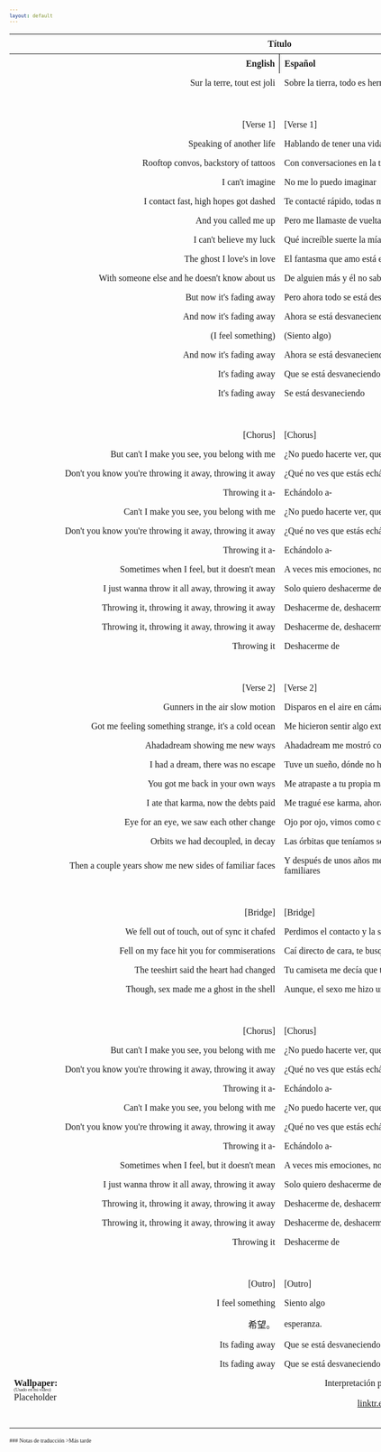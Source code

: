 ```yaml
---
layout: default
---
```

<!-- VARIABLES -->
<script>
    //
    //CANCION
    var cancion = "EDEN - Ghost In The Shell";
    //
    //WALLPAPER
    var titulo = "YouTube";
    var texto = "@valentijnfdb";
    var wfuente = "https://youtu.be/mPnrRdHjDhU?si=bOq_ucALeoDhGdtb&t=26";
    //
    //PISTAS
    var vocals = "";
    var instrumental = "";
    //
    //VIDEO LOSSELESS
    var videoText = ""; 
    var videoLink = "";
    //
    //
    //
    //ARTISTA 1
    var artist = "EDEN";
    var tidal = "https://tidal.com/browse/artist/15718519?u";
    var spotify = "https://open.spotify.com/artist/1t20wYnTiAT0Bs7H1hv9Wt";
    var instagram = "https://www.instagram.com/iameden";
    var twitter = "https://twitter.com/iameden";
    var soundcloud = "";
    var website = "https://iameden.eu/";
    var facebook = "";
    var youtube = "https://www.youtube.com/channel/UC-ZsN5evqmSVo3_SJyQe9yA";
    var reddit  = "";
    var discord = "";
    //
    //ARTISTA 2
    var artist2 = "";
    var tidal2 = "";
    var spotify2 = "";
    var instagram2 = "";
    var twitter2 = "";
    var soundcloud2 = "";
    var website2 = "";
    var facebook2 = "";
    var youtube2 = "";
    var discord2 = "";
    //
    //ARTISTA 3
    var artist3 = "";
    var tidal3 = "";
    var spotify3 = "";
    var instagram3 = "";
    var twitter3 = "";
    var soundcloud3 = "";
    var website3 = "";
    var facebook3 = "";
    var youtube3 = "";
    var discord3 = "";
   //
</script>
<!-- ESTILOS -->

<head>
    <style>
        body {
            font-family: "Times New Roman", Times, serif;
            font-size: 62.5%;
            width: 100%;
        }
        table {
            border-collapse: collapse;
            font-size: 1rem;
            width: 120ch;
        }
        th,
        td {
            padding: 8px;
        }
        tr td:first-child {
            text-align: right;
        }
        tr td:nth-child(2) {
            text-align: left;
        }
        .titulo {
            text-align: center;
        }
        .ingles {
            text-align: right;
            width: 50%;
        }
        .espanol {
            text-align: left;
            width: 50%;
        }
        .borde-derecho {
            border-right: 1px solid black;
        }
        .mitad-tamano {
            font-size: 50%;
            display: block;
            margin-top: -2px;
            margin-bottom: 0px;
        }
        .top-align {
            vertical-align: top;
        }
        .align-left {
            text-align: left;
        }
        .mid-align {
            vertical-align: middle;
        }
        .tab {
            display: inline-block;
            margin-left: 1.5rem;
        }
    </style>
</head>
<!-- CUERPO CON LA TABLA -->

<body>
    <table>
        <tr>
            <th colspan="4" class="titulo">Título</th>
        </tr>
        <tr>
            <th colspan="2" class="ingles borde-derecho">English</th>
            <th colspan="2" class="espanol">Español</th>
        </tr>
        <!-- INICIAR AQUI LA LETRA <td colspan="2"> -->
        <tr><td colspan="2">Sur la terre, tout est joli</td><td colspan="2">Sobre la tierra, todo es hermoso</td></tr><tr><td colspan="2">ㅤ</td><td colspan="2">ㅤ</td></tr><tr><td colspan="2">[Verse 1]</td><td colspan="2">[Verse 1]</td></tr><tr><td colspan="2">Speaking of another life</td><td colspan="2">Hablando de tener una vida diferente</td></tr><tr><td colspan="2">Rooftop convos, backstory of tattoos</td><td colspan="2">Con conversaciones en la terraza, e historias de tatuajes</td></tr><tr><td colspan="2">I can't imagine</td><td colspan="2">No me lo puedo imaginar</td></tr><tr><td colspan="2">I contact fast, high hopes got dashed</td><td colspan="2">Te contacté rápido, todas mis esperanzas se desvanecieron</td></tr><tr><td colspan="2">And you called me up</td><td colspan="2">Pero me llamaste de vuelta</td></tr><tr><td colspan="2">I can't believe my luck</td><td colspan="2">Qué increíble suerte la mía</td></tr><tr><td colspan="2">The ghost I love's in love</td><td colspan="2">El fantasma que amo está enamorado</td></tr><tr><td colspan="2">With someone else and he doesn't know about us</td><td colspan="2">De alguien más y él no sabe sobre nosotros</td></tr>
<tr><td colspan="2">But now it's fading away</td><td colspan="2">Pero ahora todo se está desvaneciendo</td></tr><tr><td colspan="2">And now it's fading away</td><td colspan="2">Ahora se está desvaneciendo</td></tr><tr><td colspan="2">(I feel something)</td><td colspan="2">(Siento algo)</td></tr><tr><td colspan="2">And now it's fading away</td><td colspan="2">Ahora se está desvaneciendo</td></tr><tr><td colspan="2">It's fading away</td><td colspan="2">Que se está desvaneciendo</td></tr><tr><td colspan="2">It's fading away</td><td colspan="2">Se está desvaneciendo</td></tr><tr><td colspan="2">ㅤ</td><td colspan="2">ㅤ</td></tr><tr><td colspan="2">[Chorus]</td><td colspan="2">[Chorus]</td></tr><tr><td colspan="2">But can't I make you see, you belong with me</td><td colspan="2">¿No puedo hacerte ver, que perteneces aquí conmigo?</td></tr><tr><td colspan="2">Don't you know you're throwing it away, throwing it away</td><td colspan="2">¿Qué no ves que estás echándolo a perder, echándolo a perder?</td></tr><tr><td colspan="2">Throwing it a-</td><td colspan="2">Echándolo a-</td></tr><tr><td colspan="2">Can't I make you see, you belong with me</td><td colspan="2">¿No puedo hacerte ver, que perteneces aquí conmigo?</td></tr>
<tr><td colspan="2">Don't you know you're throwing it away, throwing it away</td><td colspan="2">¿Qué no ves que estás echándolo a perder, echándolo a perder?</td></tr><tr><td colspan="2">Throwing it a-</td><td colspan="2">Echándolo a-</td></tr><tr><td colspan="2">Sometimes when I feel, but it doesn't mean</td><td colspan="2">A veces mis emociones, no están siendo claras</td></tr><tr><td colspan="2">I just wanna throw it all away, throwing it away</td><td colspan="2">Solo quiero deshacerme de todo, deshacerme de todo</td></tr><tr><td colspan="2">Throwing it, throwing it away, throwing it away</td><td colspan="2">Deshacerme de, deshacerme de todo, deshacerme de todo</td></tr><tr><td colspan="2">Throwing it, throwing it away, throwing it away</td><td colspan="2">Deshacerme de, deshacerme de todo, deshacerme de todo</td></tr><tr><td colspan="2">Throwing it</td><td colspan="2">Deshacerme de</td></tr><tr><td colspan="2">ㅤ</td><td colspan="2">ㅤ</td></tr><tr><td colspan="2">[Verse 2]</td><td colspan="2">[Verse 2]</td></tr><tr><td colspan="2">Gunners in the air slow motion</td><td colspan="2">Disparos en el aire en cámara lenta</td></tr>
<tr><td colspan="2">Got me feeling something strange, it's a cold ocеan</td><td colspan="2">Me hicieron sentir algo extraño, cómo estar en un frío océano</td></tr><tr><td colspan="2">Ahadadream showing me new ways</td><td colspan="2">Ahadadream me mostró como ver las cosas de nuevas manera</td></tr><tr><td colspan="2">I had a drеam, there was no escape</td><td colspan="2">Tuve un sueño, dónde no había escape</td></tr><tr><td colspan="2">You got me back in your own ways</td><td colspan="2">Me atrapaste a tu propia manera</td></tr><tr><td colspan="2">I ate that karma, now the debts paid</td><td colspan="2">Me tragué ese karma, ahora esa deuda está saldada</td></tr><tr><td colspan="2">Eye for an eye, we saw each other change</td><td colspan="2">Ojo por ojo, vimos como cambiamos</td></tr><tr><td colspan="2">Orbits we had decoupled, in decay</td><td colspan="2">Las órbitas que teníamos se desacoplaron, en decadencia</td></tr><tr><td colspan="2">Then a couple years show me new sides of familiar faces</td><td colspan="2">Y después de unos años me muestran nuevos lados de esas caras familiares</td></tr><tr><td colspan="2">ㅤ</td><td colspan="2">ㅤ</td></tr><tr><td colspan="2">[Bridge]</td><td colspan="2">[Bridge]</td></tr>
<tr><td colspan="2">We fell out of touch, out of sync it chafed</td><td colspan="2">Perdimos el contacto y la sincronía, eso dolió</td></tr><tr><td colspan="2">Fell on my face hit you for commiserations</td><td colspan="2">Caí directo de cara, te busqué para consolarme</td></tr><tr><td colspan="2">The teeshirt said the heart had changed</td><td colspan="2">Tu camiseta me decía que tu corazón había cambiado</td></tr><tr><td colspan="2">Though, sex made me a ghost in the shell</td><td colspan="2">Aunque, el sexo me hizo un fantasma en un cascarón.</td></tr><tr><td colspan="2">ㅤ</td><td colspan="2">ㅤ</td></tr><tr><td colspan="2">[Chorus]</td><td colspan="2">[Chorus]</td></tr><tr><td colspan="2">But can't I make you see, you belong with me</td><td colspan="2">¿No puedo hacerte ver, que perteneces aquí conmigo?</td></tr><tr><td colspan="2">Don't you know you're throwing it away, throwing it away</td><td colspan="2">¿Qué no ves que estás echándolo a perder, echándolo a perder?</td></tr><tr><td colspan="2">Throwing it a-</td><td colspan="2">Echándolo a-</td></tr><tr><td colspan="2">Can't I make you see, you belong with me</td><td colspan="2">¿No puedo hacerte ver, que perteneces aquí conmigo?</td></tr>
<tr><td colspan="2">Don't you know you're throwing it away, throwing it away</td><td colspan="2">¿Qué no ves que estás echándolo a perder, echándolo a perder?</td></tr><tr><td colspan="2">Throwing it a-</td><td colspan="2">Echándolo a-</td></tr><tr><td colspan="2">Sometimes when I feel, but it doesn't mean</td><td colspan="2">A veces mis emociones, no están siendo claras</td></tr><tr><td colspan="2">I just wanna throw it all away, throwing it away</td><td colspan="2">Solo quiero deshacerme de todo, deshacerme de todo</td></tr><tr><td colspan="2">Throwing it, throwing it away, throwing it away</td><td colspan="2">Deshacerme de, deshacerme de todo, deshacerme de todo</td></tr><tr><td colspan="2">Throwing it, throwing it away, throwing it away</td><td colspan="2">Deshacerme de, deshacerme de todo, deshacerme de todo</td></tr><tr><td colspan="2">Throwing it</td><td colspan="2">Deshacerme de</td></tr><tr><td colspan="2">ㅤ</td><td colspan="2">ㅤ</td></tr><tr><td colspan="2">[Outro]</td><td colspan="2">[Outro]</td></tr><tr><td colspan="2">I feel something</td><td colspan="2">Siento algo</td></tr><tr><td colspan="2">希望。</td><td colspan="2">esperanza.</td></tr><tr><td colspan="2">Its fading away</td><td colspan="2">Que se está desvaneciendo</td></tr>
<tr><td colspan="2">Its fading away</td><td colspan="2">Que se está desvaneciendo</td></tr>
        <!-- FINAL DE LA LETRA <td colspan="2"> -->
        <tr>
            <td class="top-align align-left" style="text-align: left;"><span id="spanWallpaper"><b>Wallpaper:</b><span class="mitad-tamano">(Usado
                        en mi
                        video)</span><span id="FuenteW1">Placeholder</span></span>
            </td>
            <td class="top-align" style="text-align: left;"><span id="UrlsArtista1"></span></td>
            <td class="top-align" style="text-align: right;">Interpretación por: <b>Argel H</b><br>Redes:<br><a
                    href="https://linktr.ee/iamargelh" target="_blank">linktr.ee/iamargelh</a></td>
            <td class="top-align align-left" width="140ch"><img src="https://i.imgur.com/RQLfOkU.gif" width="80ch"></td>
        </tr>
    </table>
    <!-- INFIERNO DE LOS SCIRPT -->
    <script>
        var tituloc = document.querySelector(".titulo");
        tituloc.textContent = cancion;
        tituloc.style.textAlign = "center";
        document.title = "(ArgelH-Subs) " + cancion;
        var fuenteW1 = document.getElementById("FuenteW1");
        fuenteW1.innerHTML = titulo + ": ";
        var enlace = document.createElement("a");
        var link = document.querySelector("link[rel~='icon']");
        link = document.createElement("link");
        link.rel = "icon";
        document.head.appendChild(link);
        link.href = "https://i.imgur.com/yDkaBI1.png";
        if (wfuente) {
            enlace.href = wfuente;
            enlace.target = "_blank";
        }
        enlace.textContent = texto;
        enlace.style.fontStyle = "italic";
        fuenteW1.appendChild(enlace);
        if (vocals || instrumental) {
            var spanWallpaper = document.getElementById("spanWallpaper");
            spanWallpaper.appendChild(document.createElement("br"));
            var audiosSpan = document.createElement("span");
            audiosSpan.innerHTML = "<strong>Audios:</strong>";
            spanWallpaper.parentNode.insertBefore(audiosSpan, spanWallpaper.nextSibling);
            var extractedText = document.createElement("span");
            extractedText.textContent = "(Extraídos de la canción)";
            extractedText.style.fontSize = "50%";
            extractedText.style.display = "block";
            extractedText.style.marginTop = "-2px";
            extractedText.style.marginBottom = "0px";
            audiosSpan.appendChild(extractedText);
            if (vocals) {
                var vocalsLink = document.createElement("a");
                vocalsLink.href = vocals;
                vocalsLink.target = "_blank";
                vocalsLink.textContent = "Acapella";
                audiosSpan.appendChild(vocalsLink);
                audiosSpan.appendChild(document.createElement("br"));
            }
            if (instrumental) {
                var instrumentalLink = document.createElement("a");
                instrumentalLink.href = instrumental;
                instrumentalLink.target = "_blank";
                instrumentalLink.textContent = "Instrumental";
                audiosSpan.appendChild(instrumentalLink);
            }
        }
    </script>
    <script>
        var celdaUrlsArtista1 = document.getElementById("UrlsArtista1");
        var artistName = document.createElement("strong");
        artistName.textContent = artist + ":";
        celdaUrlsArtista1.appendChild(artistName);
        celdaUrlsArtista1.appendChild(document.createElement("br")); // AÑADE UN SALTO DE LINEA DESPUES DEL ARTISTA
        if (tidal) {
            var enlaceTidal = document.createElement("a");
            enlaceTidal.href = tidal;
            enlaceTidal.target = "_blank";
            enlaceTidal.textContent = "Tidal";
            celdaUrlsArtista1.appendChild(enlaceTidal);
            celdaUrlsArtista1.appendChild(document.createElement("br"));
        }
        if (spotify) {
            var UrlsArtista1potify = document.createElement("a");
            UrlsArtista1potify.href = spotify;
            UrlsArtista1potify.target = "_blank";
            UrlsArtista1potify.textContent = "Spotify";
            celdaUrlsArtista1.appendChild(UrlsArtista1potify);
            celdaUrlsArtista1.appendChild(document.createElement("br"));
        }
        if (soundcloud) {
            var UrlsArtista1oundCloud = document.createElement("a");
            UrlsArtista1oundCloud.href = soundcloud;
            UrlsArtista1oundCloud.target = "_blank";
            UrlsArtista1oundCloud.textContent = "SoundCloud";
            celdaUrlsArtista1.appendChild(UrlsArtista1oundCloud);
            celdaUrlsArtista1.appendChild(document.createElement("br"));
        }
        if (youtube) {
            var enlaceYouTube = document.createElement("a");
            enlaceYouTube.href = youtube;
            enlaceYouTube.target = "_blank";
            enlaceYouTube.textContent = "YouTube";
            celdaUrlsArtista1.appendChild(enlaceYouTube);
            celdaUrlsArtista1.appendChild(document.createElement("br"));
        }
        if (website) {
            var enlaceWebsite = document.createElement("a");
            enlaceWebsite.href = website;
            enlaceWebsite.target = "_blank";
            enlaceWebsite.textContent = "Website";
            celdaUrlsArtista1.appendChild(enlaceWebsite);
            celdaUrlsArtista1.appendChild(document.createElement("br"));
        }
        if (discord) {
            var enlacereddit = document.createElement("a");
            enlacereddit.href = reddit;
            enlacereddit.target = "_blank";
            enlacereddit.textContent = "Reddit";
            celdaUrlsArtista1.appendChild(enlacereddit);
            celdaUrlsArtista1.appendChild(document.createElement("br"));
        }
        if (discord) {
            var enlacediscord = document.createElement("a");
            enlacediscord.href = discord;
            enlacediscord.target = "_blank";
            enlacediscord.textContent = "Discord";
            celdaUrlsArtista1.appendChild(enlacediscord);
            celdaUrlsArtista1.appendChild(document.createElement("br"));
        }
        if (instagram) {
            var enlaceInstagram = document.createElement("a");
            enlaceInstagram.href = instagram;
            enlaceInstagram.target = "_blank";
            enlaceInstagram.textContent = "Instagram";
            celdaUrlsArtista1.appendChild(enlaceInstagram);
            celdaUrlsArtista1.appendChild(document.createElement("br"));
        }
        if (facebook) {
            var enlaceFacebook = document.createElement("a");
            enlaceFacebook.href = facebook;
            enlaceFacebook.target = "_blank";
            enlaceFacebook.textContent = "Facebook";
            celdaUrlsArtista1.appendChild(enlaceFacebook);
            celdaUrlsArtista1.appendChild(document.createElement("br"));
        }
        if (twitter) {
            var enlacetwitter = document.createElement("a");
            enlacetwitter.href = twitter;
            enlacetwitter.target = "_blank";
            enlacetwitter.textContent = "Twitter";
            celdaUrlsArtista1.appendChild(enlacetwitter);
        }
    </script>
    <script>
        if (artist2) {
            var celdaUrlsArtista1 = document.getElementById("UrlsArtista1");
            celdaUrlsArtista1.appendChild(document.createElement("br"));
            celdaUrlsArtista1.appendChild(document.createElement("br"));
            var celdaUrlsArtista2 = document.createElement("span");
            celdaUrlsArtista2.id = "UrlsArtista2";
            celdaUrlsArtista1.parentNode.insertBefore(celdaUrlsArtista2, celdaUrlsArtista1.nextSibling);
            var artistName2 = document.createElement("strong");
            artistName2.textContent = artist2 + ":";
            celdaUrlsArtista2.appendChild(artistName2);
            celdaUrlsArtista2.appendChild(document.createElement("br"));
            if (tidal2) {
                var enlaceTidal = document.createElement("a");
                enlaceTidal.href = tidal2;
                enlaceTidal.target = "_blank";
                enlaceTidal.textContent = "Tidal";
                celdaUrlsArtista2.appendChild(enlaceTidal);
                celdaUrlsArtista2.appendChild(document.createElement("br"));
            }
            if (spotify2) {
                var UrlsArtista1potify = document.createElement("a");
                UrlsArtista1potify.href = spotify2;
                UrlsArtista1potify.target = "_blank";
                UrlsArtista1potify.textContent = "Spotify";
                celdaUrlsArtista2.appendChild(UrlsArtista1potify);
                celdaUrlsArtista2.appendChild(document.createElement("br"));
            }
            if (soundcloud2) {
                var UrlsArtista1oundCloud = document.createElement("a");
                UrlsArtista1oundCloud.href = soundcloud2;
                UrlsArtista1oundCloud.target = "_blank";
                UrlsArtista1oundCloud.textContent = "SoundCloud";
                celdaUrlsArtista2.appendChild(UrlsArtista1oundCloud);
                celdaUrlsArtista2.appendChild(document.createElement("br"));
            }
            if (youtube2) {
                var enlaceYouTube = document.createElement("a");
                enlaceYouTube.href = youtube2;
                enlaceYouTube.target = "_blank";
                enlaceYouTube.textContent = "YouTube";
                celdaUrlsArtista2.appendChild(enlaceYouTube);
                celdaUrlsArtista2.appendChild(document.createElement("br"));
            }
            if (website2) {
                var enlaceWebsite = document.createElement("a");
                enlaceWebsite.href = website;
                enlaceWebsite.target = "_blank";
                enlaceWebsite.textContent = "Website";
                celdaUrlsArtista2.appendChild(enlaceWebsite);
                celdaUrlsArtista2.appendChild(document.createElement("br"));
            }
            if (discord2) {
                var enlacediscord = document.createElement("a");
                enlacediscord.href = discord2;
                enlacediscord.target = "_blank";
                enlacediscord.textContent = "Discord";
                celdaUrlsArtista2.appendChild(enlacediscord);
                celdaUrlsArtista2.appendChild(document.createElement("br"));
            }
            if (instagram) {
                var enlaceInstagram = document.createElement("a");
                enlaceInstagram.href = instagram;
                enlaceInstagram.target = "_blank";
                enlaceInstagram.textContent = "Instagram";
                celdaUrlsArtista2.appendChild(enlaceInstagram);
                celdaUrlsArtista2.appendChild(document.createElement("br"));
            }
            if (facebook2) {
                var enlaceFacebook = document.createElement("a");
                enlaceFacebook.href = facebook2;
                enlaceFacebook.target = "_blank";
                enlaceFacebook.textContent = "Facebook";
                celdaUrlsArtista2.appendChild(enlaceFacebook);
                celdaUrlsArtista2.appendChild(document.createElement("br"));
            }
            if (twitter2) {
                var enlacetwitter = document.createElement("a");
                enlacetwitter.href = twitter2;
                enlacetwitter.target = "_blank";
                enlacetwitter.textContent = "Twitter";
                celdaUrlsArtista2.appendChild(enlacetwitter);
            }
        }
    </script>
    <script>
        if (artist3) {
            var celdaUrlsArtista2 = document.getElementById("UrlsArtista2");
            celdaUrlsArtista2.appendChild(document.createElement("br"));
            celdaUrlsArtista2.appendChild(document.createElement("br"));
            var celdaUrlsArtista3 = document.createElement("span");
            celdaUrlsArtista3.id = "UrlsArtista3";
            celdaUrlsArtista2.parentNode.insertBefore(celdaUrlsArtista3, celdaUrlsArtista2.nextSibling);
            var artistName3 = document.createElement("strong");
            artistName3.textContent = artist3 + ":";
            celdaUrlsArtista3.appendChild(artistName3);
            celdaUrlsArtista3.appendChild(document.createElement("br"));
            if (tidal3) {
                var enlaceTidal = document.createElement("a");
                enlaceTidal.href = tidal3;
                enlaceTidal.target = "_blank";
                enlaceTidal.textContent = "Tidal";
                celdaUrlsArtista3.appendChild(enlaceTidal);
                celdaUrlsArtista3.appendChild(document.createElement("br"));
            }
            if (spotify3) {
                var UrlsArtista1potify = document.createElement("a");
                UrlsArtista1potify.href = spotify3;
                UrlsArtista1potify.target = "_blank";
                UrlsArtista1potify.textContent = "Spotify";
                celdaUrlsArtista3.appendChild(UrlsArtista1potify);
                celdaUrlsArtista3.appendChild(document.createElement("br"));
            }
            if (soundcloud3) {
                var UrlsArtista1oundCloud = document.createElement("a");
                UrlsArtista1oundCloud.href = soundcloud;
                UrlsArtista1oundCloud.target = "_blank";
                UrlsArtista1oundCloud.textContent = "SoundCloud";
                celdaUrlsArtista3.appendChild(UrlsArtista1oundCloud);
                celdaUrlsArtista3.appendChild(document.createElement("br"));
            }
            if (youtube) {
                var enlaceYouTube = document.createElement("a");
                enlaceYouTube.href = youtube;
                enlaceYouTube.target = "_blank";
                enlaceYouTube.textContent = "YouTube";
                celdaUrlsArtista3.appendChild(enlaceYouTube);
                celdaUrlsArtista3.appendChild(document.createElement("br"));
            }
            if (website3) {
                var enlaceWebsite = document.createElement("a");
                enlaceWebsite.href = website3;
                enlaceWebsite.target = "_blank";
                enlaceWebsite.textContent = "Website";
                celdaUrlsArtista3.appendChild(enlaceWebsite);
                celdaUrlsArtista3.appendChild(document.createElement("br"));
            }
            if (discord3) {
                var enlacediscord = document.createElement("a");
                enlacediscord.href = discord3;
                enlacediscord.target = "_blank";
                enlacediscord.textContent = "Discord";
                celdaUrlsArtista3.appendChild(enlacediscord);
                celdaUrlsArtista3.appendChild(document.createElement("br"));
            }
            if (instagram3) {
                var enlaceInstagram = document.createElement("a");
                enlaceInstagram.href = instagram3;
                enlaceInstagram.target = "_blank";
                enlaceInstagram.textContent = "Instagram";
                celdaUrlsArtista3.appendChild(enlaceInstagram);
                celdaUrlsArtista3.appendChild(document.createElement("br"));
            }
            if (facebook3) {
                var enlaceFacebook = document.createElement("a");
                enlaceFacebook.href = facebook3;
                enlaceFacebook.target = "_blank";
                enlaceFacebook.textContent = "Facebook";
                celdaUrlsArtista3.appendChild(enlaceFacebook);
                celdaUrlsArtista3.appendChild(document.createElement("br"));
            }
            if (twitter3) {
                var enlacetwitter = document.createElement("a");
                enlacetwitter.href = twitter3;
                enlacetwitter.target = "_blank";
                enlacetwitter.textContent = "Twitter";
                celdaUrlsArtista3.appendChild(enlacetwitter);
            }
        }
    </script>
    <script>
        if (videoLink) {
            var audiosSpan = document.querySelector("#spanWallpaper + span");
            if (!audiosSpan) {
                audiosSpan = document.querySelector("#spanWallpaper");
            }
            var br = document.createElement("br");
            audiosSpan.parentNode.insertBefore(br, audiosSpan.nextSibling);
            var videoSpan = document.createElement("span");
            videoSpan.innerHTML = "<strong>Video Con Mejor Calidad:</strong>";
            br.parentNode.insertBefore(videoSpan, br.nextSibling);
            videoSpan.appendChild(document.createElement("br"));
            var videoLinkElement = document.createElement("a");
            videoLinkElement.href = videoLink;
            videoLinkElement.target = "_blank";
            videoLinkElement.textContent = videoText;
            videoSpan.appendChild(videoLinkElement);
        }
    </script>
</body>
### Notas de traducción
>Más tarde